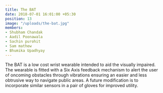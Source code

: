 ```yaml
---
title: The BAT
date: 2018-07-01 16:01:00 +05:30
position: 13
image: "/uploads/the-bat.jpg"
members:
- Shubham Chandak
- Aadil Poonawala
- Sachin purohit
- Sam mathew
- Bhumika Upadhyay
---
```


The BAT is a low cost wrist wearable intended to aid the visually impaired. The wearable is fitted with a Six Axis feedback mechanism to alert the user of oncoming obstacles through vibrations ensuring an easier and less obtrusive way to navigate public areas. A future modification is to incorporate similar sensors in a pair of gloves for improved utility.
